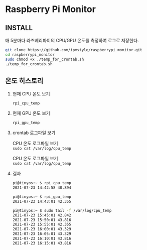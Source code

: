 # Raspberry Pi Monitor

## INSTALL

  매 5분마다 라즈베리파이의 CPU/GPU 온도를 측정하여 로그로 저장한다. <p>
  ```bash
  git clone https://github.com/ipmstyle/raspberrypi_monitor.git
  cd raspberrypi_monitor
  sudo chmod +x ./temp_for_crontab.sh
  ./temp_for_crontab.sh
  ```

## 온도 히스토리

1. 현재 CPU 온도 보기

    `rpi_cpu_temp`
    
1. 현재 GPU 온도 보기

    `rpi_gpu_temp`

1. crontab 로그파일 보기

    CPU 온도 로그파일 보기<br />
    `sudo cat /var/log/cpu_temp`

    CPU 온도 로그파일 보기<br />
    `sudo cat /var/log/cpu_temp`

1. 결과

    ```bash
    pi@tinyos:~ $ rpi_cpu_temp
    2021-07-23 14:42:58 40.894

    pi@tinyos:~ $ rpi_gpu_temp
    2021-07-23 14:43:01 42.355
    ```

    ```bash
    pi@tinyos:~ $ sudo tail -f /var/log/cpu_temp
    2021-07-23 15:45:01 42.842
    2021-07-23 15:50:01 43.816
    2021-07-23 15:55:01 42.355
    2021-07-23 16:00:01 43.329
    2021-07-23 16:05:01 43.329
    2021-07-23 16:10:01 43.816
    2021-07-23 16:15:01 43.816
    ```
